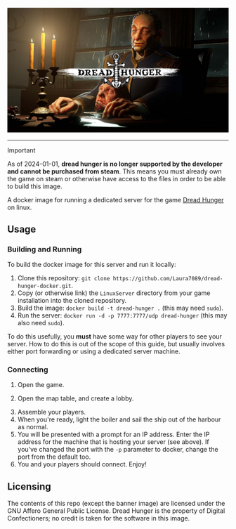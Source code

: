 ![dread hunger game banner with title](./banner.jpg)

---

> [!IMPORTANT]
> As of 2024-01-01, **dread hunger is no longer supported by the developer and cannot be purchased from steam**.
> This means you must already own the game on steam or otherwise have access to the files in order to be able to build this image.

A docker image for running a dedicated server for the game [Dread Hunger](https://store.steampowered.com/app/1418630/Dread_Hunger/) on linux.

## Usage

### Building and Running

To build the docker image for this server and run it locally:

1. Clone this repository: `git clone https://github.com/Laura7089/dread-hunger-docker.git`.
2. Copy (or otherwise link) the `LinuxServer` directory from your game installation into the cloned repository.
3. Build the image: `docker build -t dread-hunger .` (this may need `sudo`).
4. Run the server: `docker run -d -p 7777:7777/udp dread-hunger` (this may also need `sudo`).

To do this usefully, you **must** have some way for other players to see your server.
How to do this is out of the scope of this guide, but usually involves either port forwarding or using a dedicated server machine.

### Connecting

1. Open the game.
<!-- TODO: does this change any settings on the server??? -->
2. Open the map table, and create a lobby. 
<!-- TODO: how do players do this? -->
3. Assemble your players.
4. When you're ready, light the boiler and sail the ship out of the harbour as normal.
5. You will be presented with a prompt for an IP address.
  Enter the IP address for the machine that is hosting your server (see above).
  If you've changed the port with the `-p` parameter to docker, change the port from the default too.
6. You and your players should connect. Enjoy!

## Licensing

The contents of this repo (except the banner image) are licensed under the GNU Affero General Public License.
Dread Hunger is the property of Digital Confectioners; no credit is taken for the software in this image.
